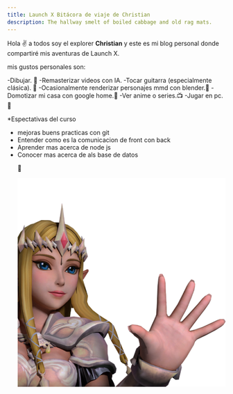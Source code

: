```yaml
---
title: Launch X Bitácora de viaje de Christian
description: The hallway smelt of boiled cabbage and old rag mats.
---
```


Hola ✌️ a todos soy el explorer **Christian** y este es mi blog personal donde compartiré mis aventuras de Launch X.


mis gustos personales son:



   -Dibujar. 🎨
   -Remasterizar videos  con IA.
   -Tocar guitarra (especialmente clásica). 🎸
   -Ocasionalmente renderizar  personajes mmd con blender.🤖
   -Domotizar mi casa  con google home.🚀
   -Ver anime o series.📺
   -Jugar en pc.👾


*Espectativas del curso

<ul>
  <li> mejoras  buens practicas con git
  <li> Entender como es la comunicacion de front con back
  <li> Aprender mas acerca de node js
  <li> Conocer mas acerca de als base de datos
   
🚀



![Drag Racing](https://raw.githubusercontent.com/ChristianDeM/img/main/z.png)
